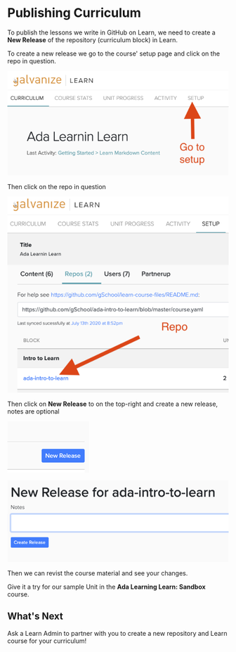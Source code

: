 # Publishing Curriculum

To publish the lessons we write in GitHub on Learn, we need to create a **New Release** of the repository (curriculum block) in Learn.

To create a new release we go to the course' setup page and click on the repo in question.

![Course Setup](../images/learn-setup.png)

Then click on the repo in question

![Repo to click on](../images/repo-to-click-on.png)

Then click on **New Release** to on the top-right and create a new release, notes are optional

![new release](../images/new-release.png)

![create new release](../images/create-new-release.png)

Then we can revist the course material and see your changes.

Give it a try for our sample Unit in the **Ada Learning Learn: Sandbox** course.

## What's Next

Ask a Learn Admin to partner with you to create a new repository and Learn course for your curriculum!